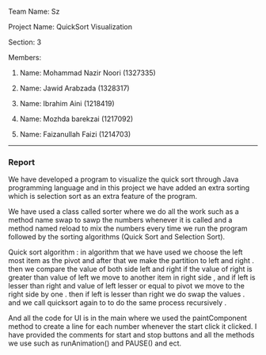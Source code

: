Team Name: Sz

Project Name: QuickSort Visualization

Section: 3

Members:

  1. Name: Mohammad Nazir Noori (1327335)
  
  2. Name: Jawid Arabzada       (1328317)
  
  3. Name: Ibrahim Aini         (1218419)
  
  4. Name: Mozhda barekzai      (1217092)
  5. Name: Faizanullah Faizi    (1214703)

----

### Report

We have developed a program to visualize the quick sort through Java programming language and in this project we have added an extra sorting which is selection sort as an extra feature of the program.

We have used a class called sorter where we do all the work such as a method name swap to sawp the numbers whenever it is called and a method named reload to mix the numbers every time we run the program followed by the sorting algorithms (Quick Sort and Selection Sort).

Quick sort algorithm : in algorithm that we have used we choose the left most item as the pivot and after that we make the partition to left and right . then we compare the value of both side left and right if the value of right is greater than value of left we move to another item in right side , and if left is lesser than right and value of left lesser or equal to pivot we move to the right side by one . then if left is lesser than right we do swap the values . and we call quicksort again to to do the same process recursively .

And all the code for UI is in the main where we used the paintComponent method to create a line for each number whenever the start click it clicked.
I have provided the comments for start and stop buttons and all the methods we use such as runAnimation() and PAUSE() and ect.

